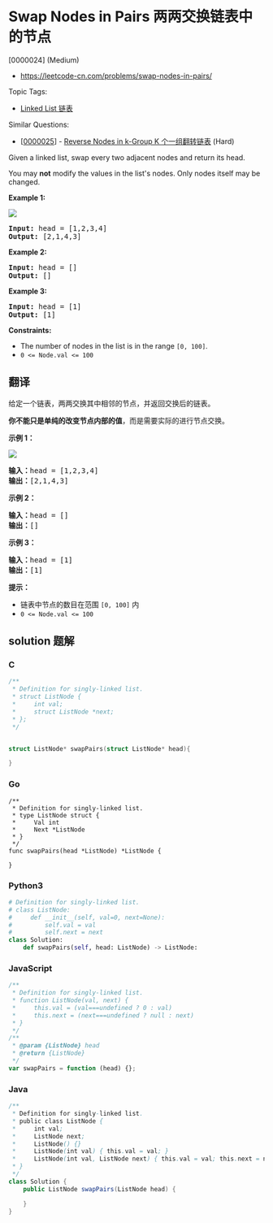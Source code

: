 # Swap Nodes in Pairs 两两交换链表中的节点

[0000024] (Medium)

- https://leetcode-cn.com/problems/swap-nodes-in-pairs/

Topic Tags:

- [Linked List 链表](https://leetcode-cn.com/tag/linked-list/)

Similar Questions:

- [[0000025](https://leetcode-cn.com/problems/reverse-nodes-in-k-group/)] - [Reverse Nodes in k-Group K 个一组翻转链表](./0000025.reverse-nodes-in-k-group.md) (Hard)

Given a linked list, swap every two adjacent nodes and return its head.

You may **not** modify the values in the list's nodes. Only nodes itself may be changed.

**Example 1:**

![](https://assets.leetcode.com/uploads/2020/10/03/swap_ex1.jpg)

<pre><strong>Input:</strong> head = [1,2,3,4]
<strong>Output:</strong> [2,1,4,3]
</pre>

**Example 2:**

<pre><strong>Input:</strong> head = []
<strong>Output:</strong> []
</pre>

**Example 3:**

<pre><strong>Input:</strong> head = [1]
<strong>Output:</strong> [1]
</pre>

**Constraints:**

- The number of nodes in the list is in the range `[0, 100]`.
- `0 <= Node.val <= 100`

## 翻译

给定一个链表，两两交换其中相邻的节点，并返回交换后的链表。

**你不能只是单纯的改变节点内部的值**，而是需要实际的进行节点交换。

**示例 1：**

![](https://assets.leetcode.com/uploads/2020/10/03/swap_ex1.jpg)

<pre><strong>输入：</strong>head = [1,2,3,4]
<strong>输出：</strong>[2,1,4,3]
</pre>

**示例 2：**

<pre><strong>输入：</strong>head = []
<strong>输出：</strong>[]
</pre>

**示例 3：**

<pre><strong>输入：</strong>head = [1]
<strong>输出：</strong>[1]
</pre>

**提示：**

- 链表中节点的数目在范围 `[0, 100]` 内
- `0 <= Node.val <= 100`

## solution 题解

### C

```c
/**
 * Definition for singly-linked list.
 * struct ListNode {
 *     int val;
 *     struct ListNode *next;
 * };
 */


struct ListNode* swapPairs(struct ListNode* head){

}
```

### Go

```golang
/**
 * Definition for singly-linked list.
 * type ListNode struct {
 *     Val int
 *     Next *ListNode
 * }
 */
func swapPairs(head *ListNode) *ListNode {

}
```

### Python3

```python
# Definition for singly-linked list.
# class ListNode:
#     def __init__(self, val=0, next=None):
#         self.val = val
#         self.next = next
class Solution:
    def swapPairs(self, head: ListNode) -> ListNode:

```

### JavaScript

```javascript
/**
 * Definition for singly-linked list.
 * function ListNode(val, next) {
 *     this.val = (val===undefined ? 0 : val)
 *     this.next = (next===undefined ? null : next)
 * }
 */
/**
 * @param {ListNode} head
 * @return {ListNode}
 */
var swapPairs = function (head) {};
```

### Java

```java
/**
 * Definition for singly-linked list.
 * public class ListNode {
 *     int val;
 *     ListNode next;
 *     ListNode() {}
 *     ListNode(int val) { this.val = val; }
 *     ListNode(int val, ListNode next) { this.val = val; this.next = next; }
 * }
 */
class Solution {
    public ListNode swapPairs(ListNode head) {

    }
}
```
